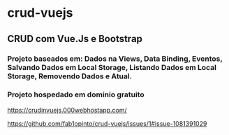 # crud-vuejs

## CRUD com Vue.Js e Bootstrap
### Projeto baseados em: Dados na Views, Data Binding, Eventos, Salvando Dados em Local Storage, Listando Dados em Local Storage, Removendo Dados e Atual.

### Projeto hospedado em domínio gratuito
https://crudinvuejs.000webhostapp.com/

https://github.com/fab1opinto/crud-vuejs/issues/1#issue-1081391029

